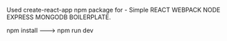 Used create-react-app npm package for -
Simple REACT WEBPACK NODE EXPRESS MONGODB BOILERPLATE.


npm install --->
npm run dev
